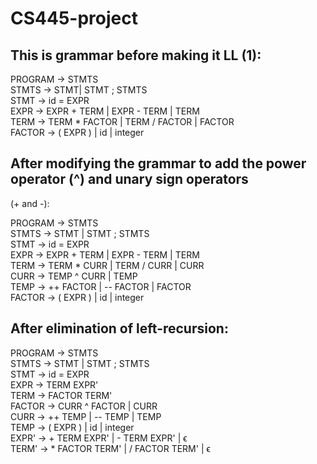 # CS445-project

## This is grammar before making it LL (1):

 
PROGRAM → STMTS <br>
STMTS → STMT| STMT ; STMTS <br>
STMT → id = EXPR <br>
EXPR → EXPR + TERM | EXPR - TERM | TERM <br>
TERM → TERM * FACTOR | TERM / FACTOR | FACTOR <br>
FACTOR → ( EXPR ) | id | integer


## After modifying the grammar to add the power operator (^) and unary sign operators 
(+ and -):

PROGRAM -> STMTS <br>
STMTS -> STMT | STMT ; STMTS <br>
STMT -> id = EXPR <br>
EXPR -> EXPR + TERM | EXPR - TERM | TERM <br>
TERM -> TERM * CURR | TERM / CURR | CURR <br>
CURR -> TEMP ^ CURR | TEMP <br>
TEMP -> ++ FACTOR | -- FACTOR | FACTOR <br>
FACTOR -> ( EXPR ) | id | integer <br>

## After elimination of left-recursion:

PROGRAM -> STMTS <br>
STMTS -> STMT | STMT ; STMTS <br>
STMT -> id = EXPR <br>
EXPR -> TERM EXPR' <br>
TERM -> FACTOR TERM' <br>
FACTOR -> CURR ^ FACTOR | CURR <br>
CURR -> ++ TEMP | -- TEMP | TEMP <br>
TEMP -> ( EXPR ) | id | integer <br>
EXPR' -> + TERM EXPR' | - TERM EXPR' | ϵ <br>
TERM' -> * FACTOR TERM' | / FACTOR TERM' | ϵ <br>
